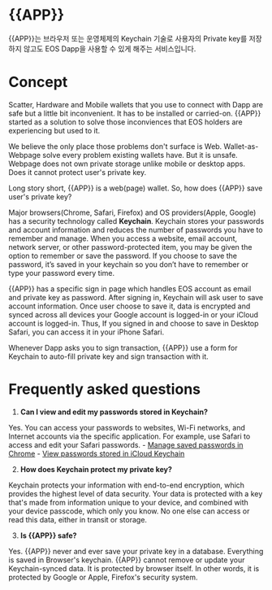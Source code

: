 # {{APP}} [](#peekaboo)
{{APP}}는 브라우저 또는 운영체제의 Keychain 기술로 사용자의 Private key를 저장하지 않고도 EOS Dapp을 사용할 수 있게 해주는 서비스입니다.

# Concept [](#concept)
Scatter, Hardware and Mobile wallets that you use to connect with Dapp are safe but a little bit inconvenient. It has to be installed or carried-on. 
{{APP}} started as a solution to solve those inconviences that EOS holders are experiencing but used to it.

We believe the only place those problems don't surface is Web.
Wallet-as-Webpage solve every problem existing wallets have. But it is unsafe.
Webpage does not own private storage unlike mobile or desktop apps. Does it cannot protect user's private key.

Long story short, {{APP}} is a web(page) wallet. So, how does {{APP}} save user's private key?

Major browsers(Chrome, Safari, Firefox) and OS providers(Apple, Google) has a security technology called **Keychain**.
Keychain stores your passwords and account information and reduces the number of passwords you have to remember and manage.
When you access a website, email account, network server, or other password-protected item, you may be given the option to remember or save the password. If you choose to save the password, it’s saved in your keychain so you don’t have to remember or type your password every time.

{{APP}} has a specific sign in page which handles EOS account as email and private key as password. After signing in, Keychain will ask user to save account information.
Once user choose to save it, data is encrypted and synced across all devices your Google account is logged-in or your iCloud account is logged-in.
Thus, If you signed in and choose to save in Desktop Safari, you can access it in your iPhone Safari.

Whenever Dapp asks you to sign transaction, {{APP}} use a form for Keychain to auto-fill private key and sign transaction with it.

# Frequently asked questions [](#ask)

1. **Can I view and edit my passwords stored in Keychain?**
  
  Yes. You can access your passwords to websites, Wi-Fi networks, and Internet accounts via the specific application. For example, use Safari to access and edit your Safari passwords.
    - [Manage saved passwords in Chrome](https://support.google.com/chrome/answer/95606?co=GENIE.Platform%3DDesktop&hl=en)
    - [View passwords stored in iCloud Keychain](https://support.apple.com/en-us/HT203783#stored)

2. **How does Keychain protect my private key?**

  Keychain protects your information with end-to-end encryption, which provides the highest level of data security. Your data is protected with a key that's made from information unique to your device, and combined with your device passcode, which only you know. No one else can access or read this data, either in transit or storage.

3. **Is {{APP}} safe?**

  Yes. {{APP}} never and ever save your private key in a database. Everything is saved in Browser's keychain. {{APP}} cannot remove or update your Keychain-synced data. It is protected by browser itself. In other words, it is protected by Google or Apple, Firefox's security system.